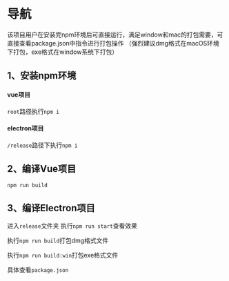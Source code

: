 # 导航
该项目用户在安装完npm环境后可直接运行，满足window和mac的打包需要，可直接查看package.json中指令进行打包操作
（强烈建议dmg格式在macOS环境下打包，exe格式在window系统下打包）
## 1、安装npm环境
#### vue项目

`root`路径执行`npm i`
#### electron项目
`/release`路径下执行`npm i`

## 2、编译Vue项目
`npm run build`

## 3、编译Electron项目
进入`release`文件夹
执行`npm run start`查看效果

执行`npm run build`打包dmg格式文件

执行`npm run build:win`打包exe格式文件

具体查看`package.json`
